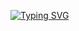 [![Typing SVG](https://readme-typing-svg.demolab.com/?lines=하면+된다;될때까지+한다)](https://git.io/typing-svg)

